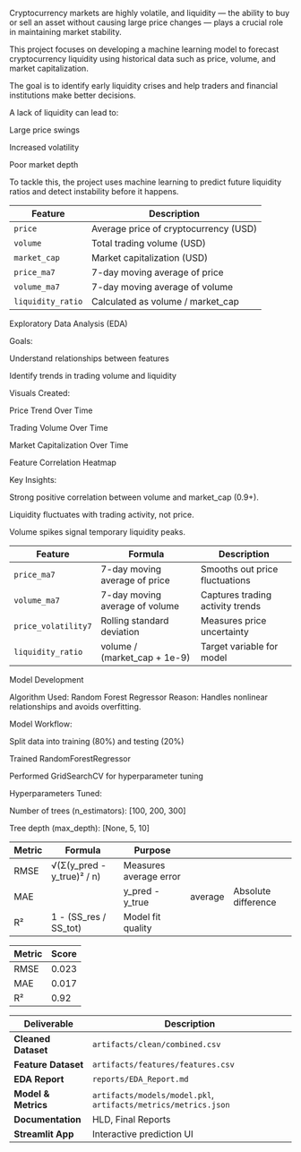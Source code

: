 Cryptocurrency markets are highly volatile, and liquidity — the ability to buy or sell an asset without causing large price changes — plays a crucial role in maintaining market stability.

This project focuses on developing a machine learning model to forecast cryptocurrency liquidity using historical data such as price, volume, and market capitalization.

The goal is to identify early liquidity crises and help traders and financial institutions make better decisions.



A lack of liquidity can lead to:

Large price swings

Increased volatility

Poor market depth

To tackle this, the project uses machine learning to predict future liquidity ratios and detect instability before it happens.


| Feature           | Description                           |
| ----------------- | ------------------------------------- |
| `price`           | Average price of cryptocurrency (USD) |
| `volume`          | Total trading volume (USD)            |
| `market_cap`      | Market capitalization (USD)           |
| `price_ma7`       | 7-day moving average of price         |
| `volume_ma7`      | 7-day moving average of volume        |
| `liquidity_ratio` | Calculated as volume / market_cap     |



Exploratory Data Analysis (EDA)

Goals:

Understand relationships between features

Identify trends in trading volume and liquidity

Visuals Created:

Price Trend Over Time

Trading Volume Over Time

Market Capitalization Over Time

Feature Correlation Heatmap

Key Insights:

Strong positive correlation between volume and market_cap (0.9+).

Liquidity fluctuates with trading activity, not price.

Volume spikes signal temporary liquidity peaks.






| Feature             | Formula                        | Description                      |
| ------------------- | ------------------------------ | -------------------------------- |
| `price_ma7`         | 7-day moving average of price  | Smooths out price fluctuations   |
| `volume_ma7`        | 7-day moving average of volume | Captures trading activity trends |
| `price_volatility7` | Rolling standard deviation     | Measures price uncertainty       |
| `liquidity_ratio`   | volume / (market_cap + 1e-9)   | Target variable for model        |



Model Development

Algorithm Used: Random Forest Regressor
Reason: Handles nonlinear relationships and avoids overfitting.

Model Workflow:

Split data into training (80%) and testing (20%)

Trained RandomForestRegressor

Performed GridSearchCV for hyperparameter tuning

Hyperparameters Tuned:

Number of trees (n_estimators): [100, 200, 300]

Tree depth (max_depth): [None, 5, 10]


| Metric | Formula                    | Purpose                |         |                     |
| ------ | -------------------------- | ---------------------- | ------- | ------------------- |
| RMSE   | √(Σ(y_pred - y_true)² / n) | Measures average error |         |                     |
| MAE    |                            | y_pred - y_true        | average | Absolute difference |
| R²     | 1 - (SS_res / SS_tot)      | Model fit quality      |         |                     |



| Metric | Score |
| ------ | ----- |
| RMSE   | 0.023 |
| MAE    | 0.017 |
| R²     | 0.92  |



| Deliverable         | Description                                                    |
| ------------------- | -------------------------------------------------------------- |
| **Cleaned Dataset** | `artifacts/clean/combined.csv`                                 |
| **Feature Dataset** | `artifacts/features/features.csv`                              |
| **EDA Report**      | `reports/EDA_Report.md`                                        |
| **Model & Metrics** | `artifacts/models/model.pkl`, `artifacts/metrics/metrics.json` |
| **Documentation**   | HLD, Final Reports                              |
| **Streamlit App**   | Interactive prediction UI                                      |
